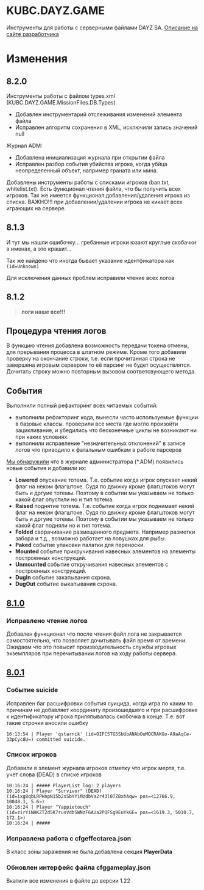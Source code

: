 # KUBC.DAYZ.GAME
Инструменты для работы с серверными файлами DAYZ SA. 
[Описание на сайте разработчика](https://kubcoder.ru/dayzgame/About)

# Изменения
## 8.2.0

Инструменты работы с файлом types.xml (KUBC.DAYZ.GAME.MissionFiles.DB.Types)
- Добавлен инструментарий отслеживания изменений элемента файла
- Исправлен алгоритм сохранения в XML, исключили запись значений null

Журнал ADM:
- Добавлена инициализация журнала при открытии файла
- Исправлен разбор события убийства игрока, когда убйца неопределенный объект, например граната или мина.

Добавлены инструменты работы с списками игроков (ban.txt, whitelist.txt). Есть функционал чтения файла, что бы получить всех игроков.
Так же имеется функционал добавления/удаления игрока из списка. ВАЖНО!!! при добавлении/удалении игрока не кикает всех играющих на сервере.

## 8.1.3
И тут мы нашли ошибочку... гребанные игроки юзают круглые скобачки в именах, а это крашит...

Так же найдено что иногда бывает указание идентфикатора как `(id=Unknown)`

Для исключения данных проблем исправили чтение всех логов

## 8.1.2
> **логи наше все!!!**
## Процедура чтения логов
В функцию чтения добавлена возможность передачи токена отмены, для прерывания процесса в штатном режиме.
Кроме того добавили проверку на окончание строки, т.е. если прочитанная строка не завершена игровым сервером то её парсинг не будет осуществлятся. Дочитать строку можно повторным
вызовом соответсвующего метода.
## События
Выполнили полный рефакторинг всех читаемых событий:
- выполнили рефакторинг кода, вынесли часто используемые функции в базовые классы. проверили все места где могло произойти зацикливание, и убедились что бесконечные циклы не возникают ни при каких условиях.
- выполнили исправление "незначительных отклонений" в записе логов что приводило к фатальным ошибкам в работе парсеров

[Мы обнаружили](https://kubcoder.ru/news/dayz/admLog) что в журнале администратора (*.ADM) появились новые события и добавили их:
- **Lowered** опускание тотема. Т.е. событие когда игрок опускает некий флаг на неком флагштоке. Судя по движку кроме флагштоков могут быть и дргуие тотемы. Поэтому в событии мы указываем не только какой флаг опустили но и тип тотема.
- **Raised** поднятие тотема. Т.е. событие когда игрок поднимает некий флаг на неком флагштоке. Судя по движку кроме флагштоков могут быть и дргуие тотемы. Поэтому в событии мы указываем не только какой флаг подняли но и тип тотема.
- **Folded** сворачивание размещенного предмета. Например разметки забора и т.д., возможно работает на ловушках для рыбы.
- **Paked** событие упаковки палатки для переноски.
- **Mounted** событие прикручивания навесных элементов на элементы построенных конструкций.
- **Unmounted** событие откручивания навесных элементов с построенных конструкций.
- **DugIn** событие закапывания схрона.
- **DugOut** событие выкапывания схрона.

## [8.1.0](https://github.com/kubcoder/KUBC.DAYZ.GAME/releases/tag/8.1.0)
### Исправлено чтение логов
Добавлен функционал что после чтения файл лога не закрывается самостоятельно, что позволяет дочитывать файл время от времени.
Ожидаем что это повысит производительность службы игровых экземпляров при перечитывании логов на ходу работы сервера.

## [8.0.1](https://github.com/kubcoder/KUBC.DAYZ.GAME/releases/tag/8.0.1)
### Событие suicide
Исправлен баг расшифровки события суицида, когда игра по каким то причинам не добавляет координату произошедшего и при расшифровке к идентификатору игрока приляпывалась скобочка в конце.
Т.е. вот такие строчки вносили ошибку
```
16:13:54 | Player 'qstarnik' (id=OIFC5TG5SbUbANAbOuMOCRAKGo-A9aAqCe-33pCyc8U=) committed suicide.
```
### Список игроков
Добавили в элемент журнала игроков отметку что игрок мертв, т.е. учет слова (DEAD) в списке игроков
```
10:16:24 | ##### PlayerList log: 2 players
10:16:24 | Player "Survivor" (DEAD) (id=ixg8qbLRPHnpN15b2sSbYYiMzdbVa2r43l07ZBxhAqw= pos=<12766.9, 10048.1, 5.6>)
10:16:24 | Player "Yappietouch" (id=zirYiNHKZT2d5K7rusVdbSWNzF6AUa2PQFSg9EuYkGE= pos=<1619.3, 5010.7, 172.1>)
10:16:24 | #####
```
### Исправлена работа с cfgeffectarea.json
В класс зоны заражения не была добавлена секция **PlayerData**

### Обновлен интерфейс файла cfggameplay.json
Вкатили все изменения в файле до версии 1.22